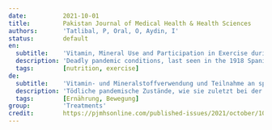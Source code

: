```yaml
---
date:          2021-10-01
title:         Pakistan Journal of Medical Health & Health Sciences
authors:       'Tatlibal, P, Oral, O, Aydin, I'
status:        default
en:
  subtitle:    'Vitamin, Mineral Use and Participation in Exercise during the Coronavirus-19 Pandemic Period'
  description: 'Deadly pandemic conditions, last seen in the 1918 Spanish Flu, similarly emerged in 2019 as coronavirus disease (COVID-19) in Wuhan, China. The metabolic status of the host, as influenced by current medical condition and lifestyle, appears to determine the clinical severity of COVID-19. Aim: The study aims to determine the rates of vitamin, mineral use, and exercise participation before the COVID19 pandemic period and during the pandemic period. Methods: Eight hundred and twenty-two people living in the province of Izmir (Turkey) participated in the research. Using the questionnaire method, vitamin, mineral use, and participation in exercise were determined before the Covid-19 pandemic and during the ongoing one-year period. Frequency and Chi-Square Tests were used for statistical evaluation. According to the results of the statistical analysis, significant increases were detected in the use of vitamins C, D, and zinc during the COVID-19 pandemic compared to before. It was determined that the frequency of participation in the exercise of the participants decreased significantly compared to the pre-COVID19 pandemic period. As a result, it was observed that the frequency of participation in exercise decreased and the use of vitamins C, D, and zinc increased. During the ongoing COVID-19 pandemic, participation in healthy nutrition and exercise, which is known to contribute to a stronger immune system, is recommended as in normal conditions.'
  tags:        [nutrition, exercise]
de:
  subtitle:    'Vitamin- und Mineralstoffverwendung und Teilnahme an sportlichen Aktivitäten während der Coronavirus-19-Pandemie'
  description: 'Tödliche pandemische Zustände, wie sie zuletzt bei der Spanischen Grippe 1918 zu beobachten waren, traten 2019 in ähnlicher Weise als Coronavirus-Erkrankung (COVID-19) in Wuhan, China, auf. Der Stoffwechselzustand des Wirts, der durch den aktuellen Gesundheitszustand und den Lebensstil beeinflusst wird, scheint den klinischen Schweregrad von COVID-19 zu bestimmen. Ziel: Ziel der Studie ist es, die Einnahme von Vitaminen und Mineralien sowie die Teilnahme an sportlichen Aktivitäten vor und während der COVID-19-Pandemie zu ermitteln. Methoden: Achthundertzweiundzwanzig Personen, die in der Provinz Izmir (Türkei) leben, nahmen an der Studie teil. Mit Hilfe eines Fragebogens wurden die Einnahme von Vitaminen und Mineralien sowie die Teilnahme an sportlichen Aktivitäten vor der Covid-19-Pandemie und während des laufenden Jahres ermittelt. Für die statistische Auswertung wurden Häufigkeits- und Chi-Quadrat-Tests verwendet. Nach den Ergebnissen der statistischen Analyse wurde ein signifikanter Anstieg der Einnahme der Vitamine C, D und Zink während der COVID-19-Pandemie im Vergleich zu vorher festgestellt. Es wurde festgestellt, dass die Häufigkeit der Teilnahme an sportlichen Aktivitäten der Teilnehmer im Vergleich zum Zeitraum vor der COVID-19-Pandemie deutlich abnahm. Festzustellen ist damit, dass die Häufigkeit der Teilnahme an sportlichen Aktivitäten abnahm und die Einnahme der Vitamine C, D und Zink zunahm. Während der laufenden COVID-19-Pandemie wird die Teilnahme an gesunder Ernährung und Bewegung, die bekanntermaßen zu einem stärkeren Immunsystem beitragen, wie unter normalen Bedingungen empfohlen.' 
  tags:        [Ernährung, Bewegung]
group:         'Treatments'
credit:        https://pjmhsonline.com/published-issues/2021/october/102957
---
```

